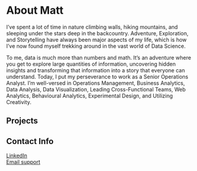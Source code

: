 # About Matt

I’ve spent a lot of time in nature climbing walls, hiking mountains, and sleeping under the stars deep in the backcountry. Adventure, Exploration, and Storytelling have always been major aspects of my life, which is how I’ve now found myself trekking around in the vast world of Data Science. 

To me, data is much more than numbers and math. It’s an adventure where you get to explore large quantities of information, uncovering hidden insights and transforming that information into a story that everyone can understand. Today, I put my perseverance to work as a Senior Operations Analyst. I’m well-versed in Operations Management, Business Analytics, Data Analysis, Data Visualization, Leading Cross-Functional Teams, Web Analytics, Behavioural Analytics, Experimental Design, and Utilizing Creativity. 


## Projects



## Contact Info

[LinkedIn](https://help.github.com/categories/github-pages-basics/) <br>
[Email support](matt.federighi@gmail.com)

